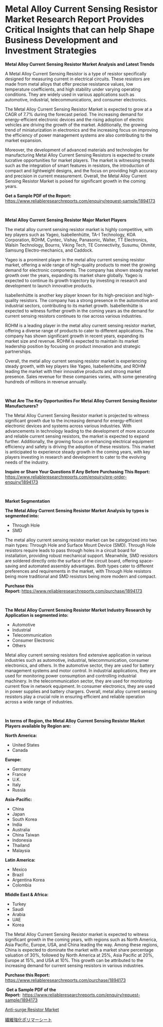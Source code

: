 <p><h1>Metal Alloy Current Sensing Resistor Market Research Report Provides Critical Insights that can help Shape Business Development and Investment Strategies</h1></p><p><strong>Metal Alloy Current Sensing Resistor Market Analysis and Latest Trends</strong></p>
<p><p>A Metal Alloy Current Sensing Resistor is a type of resistor specifically designed for measuring current in electrical circuits. These resistors are made from metal alloys that offer precise resistance values, low temperature coefficients, and high stability under varying operating conditions. They are widely used in various applications such as automotive, industrial, telecommunications, and consumer electronics.</p><p>The Metal Alloy Current Sensing Resistor Market is expected to grow at a CAGR of 7.7% during the forecast period. The increasing demand for energy-efficient electronic devices and the rising adoption of electric vehicles are driving the growth of the market. Additionally, the growing trend of miniaturization in electronics and the increasing focus on improving the efficiency of power management systems are also contributing to the market expansion.</p><p>Moreover, the development of advanced materials and technologies for manufacturing Metal Alloy Current Sensing Resistors is expected to create lucrative opportunities for market players. The market is witnessing trends such as the integration of smart features in resistors, the introduction of compact and lightweight designs, and the focus on providing high accuracy and precision in current measurement. Overall, the Metal Alloy Current Sensing Resistor Market is poised for significant growth in the coming years.</p></p>
<p><strong>Get a Sample PDF of the Report:&nbsp;</strong> <a href="https://www.reliableresearchreports.com/enquiry/request-sample/1894173">https://www.reliableresearchreports.com/enquiry/request-sample/1894173</a></p>
<p>&nbsp;</p>
<p><strong>Metal Alloy Current Sensing Resistor Major Market Players</strong></p>
<p><p>The metal alloy current sensing resistor market is highly competitive, with key players such as Yageo, Isabellenhütte, TA-I Technology, KOA Corporation, ROHM, Cyntec, Vishay, Panasonic, Walter, TT Electronics, Walsin Technology, Bourns, Viking Tech, TE Connectivity, Susumu, Ohmite, Samsung Electro-mechanics, and Caddock.</p><p>Yageo is a prominent player in the metal alloy current sensing resistor market, offering a wide range of high-quality products to meet the growing demand for electronic components. The company has shown steady market growth over the years, expanding its market share globally. Yageo is expected to continue its growth trajectory by investing in research and development to launch innovative products.</p><p>Isabellenhütte is another key player known for its high-precision and high-quality resistors. The company has a strong presence in the automotive and industrial sectors, contributing to its market growth. Isabellenhütte is expected to witness further growth in the coming years as the demand for current sensing resistors continues to rise across various industries.</p><p>ROHM is a leading player in the metal alloy current sensing resistor market, offering a diverse range of products to cater to different applications. The company has shown significant growth in recent years, expanding its market size and revenue. ROHM is expected to maintain its market leadership position by focusing on product innovation and strategic partnerships.</p><p>Overall, the metal alloy current sensing resistor market is experiencing steady growth, with key players like Yageo, Isabellenhütte, and ROHM leading the market with their innovative products and strong market presence. Sales revenue for these companies varies, with some generating hundreds of millions in revenue annually.</p></p>
<p>&nbsp;</p>
<p><strong>What Are The Key Opportunities For Metal Alloy Current Sensing Resistor Manufacturers?</strong></p>
<p><p>The Metal Alloy Current Sensing Resistor market is projected to witness significant growth due to the increasing demand for energy-efficient electronic devices and systems across various industries. With advancements in technology leading to the development of more accurate and reliable current sensing resistors, the market is expected to expand further. Additionally, the growing focus on enhancing electrical equipment efficiency and safety is driving the adoption of these resistors. This market is anticipated to experience steady growth in the coming years, with key players investing in research and development to cater to the evolving needs of the industry.</p></p>
<p><strong>Inquire or Share Your Questions If Any Before Purchasing This Report:</strong> <a href="https://www.reliableresearchreports.com/enquiry/pre-order-enquiry/1894173">https://www.reliableresearchreports.com/enquiry/pre-order-enquiry/1894173</a></p>
<p>&nbsp;</p>
<p><strong>Market Segmentation</strong></p>
<p><strong>The Metal Alloy Current Sensing Resistor Market Analysis by types is segmented into:</strong></p>
<p><ul><li>Through Hole</li><li>SMD</li></ul></p>
<p><p>The metal alloy current sensing resistor market can be categorized into two main types: Through Hole and Surface Mount Device (SMD). Through Hole resistors require leads to pass through holes in a circuit board for installation, providing robust mechanical support. Meanwhile, SMD resistors are soldered directly onto the surface of the circuit board, offering space-saving and automated assembly advantages. Both types cater to different preferences and requirements in the market, with Through Hole resistors being more traditional and SMD resistors being more modern and compact.</p></p>
<p><strong>Purchase this Report:&nbsp;</strong><a href="https://www.reliableresearchreports.com/purchase/1894173">https://www.reliableresearchreports.com/purchase/1894173</a></p>
<p>&nbsp;</p>
<p><strong>The Metal Alloy Current Sensing Resistor Market Industry Research by Application is segmented into:</strong></p>
<p><ul><li>Automotive</li><li>Industrial</li><li>Telecommunication</li><li>Consumer Electronic</li><li>Others</li></ul></p>
<p><p>Metal alloy current sensing resistors find extensive application in various industries such as automotive, industrial, telecommunication, consumer electronics, and others. In the automotive sector, they are used for battery management systems and motor control. In industrial applications, they are used for monitoring power consumption and controlling industrial machinery. In the telecommunication sector, they are used for monitoring current flow in network equipment. In consumer electronics, they are used in power supplies and battery chargers. Overall, metal alloy current sensing resistors play a crucial role in ensuring efficient and reliable operation across a wide range of industries.</p></p>
<p>&nbsp;</p>
<p><strong>In terms of Region, the Metal Alloy Current Sensing Resistor Market Players available by Region are:</strong></p>
<p>
    <p> <strong> North America: </strong>
        <ul>
            <li>United States</li>
            <li>Canada</li>
        </ul>
        </p> 
    <p> <strong> Europe: </strong>
        <ul>
            <li>Germany</li>
            <li>France</li>
            <li>U.K.</li>
            <li>Italy</li>
            <li>Russia</li>
        </ul>
        </p> 
    <p> <strong> Asia-Pacific: </strong>
        <ul>
            <li>China</li>
            <li>Japan</li>
            <li>South Korea</li>
            <li>India</li>
            <li>Australia</li>
            <li>China Taiwan</li>
            <li>Indonesia</li>
            <li>Thailand</li>
            <li>Malaysia</li>
        </ul>
        </p> 
    <p> <strong> Latin America: </strong>
        <ul>
            <li>Mexico</li>
            <li>Brazil</li>
            <li>Argentina Korea</li>
            <li>Colombia</li>
        </ul>
        </p> 
    <p> <strong> Middle East & Africa: </strong>
        <ul>
            <li>Turkey</li>
            <li>Saudi</li>
            <li>Arabia</li>
            <li>UAE</li>
            <li>Korea</li>
        </ul>
    </p>
    </p>
<p><p>The Metal Alloy Current Sensing Resistor market is expected to witness significant growth in the coming years, with regions such as North America, Asia Pacific, Europe, USA, and China leading the way. Among these regions, China is expected to dominate the market with a market share percentage valuation of 30%, followed by North America at 25%, Asia Pacific at 20%, Europe at 15%, and USA at 10%. This growth can be attributed to the increasing demand for current sensing resistors in various industries.</p></p>
<p><strong>Purchase this Report: </strong><a href="https://www.reliableresearchreports.com/purchase/1894173">https://www.reliableresearchreports.com/purchase/1894173</a></p>
<p>&nbsp;<strong>Get a Sample PDF of the Report:&nbsp;&nbsp;</strong><a href="https://www.reliableresearchreports.com/enquiry/request-sample/1894173">https://www.reliableresearchreports.com/enquiry/request-sample/1894173</a></p>
<p><strong></strong></p>
<p><p><a href="https://github.com/CliffMedina6/Market-Research-Report-List-4/blob/main/anti-surge-resistor-market.md">Anti-surge Resistor Market</a></p><p><a href="https://github.com/mreklxf44233/Market-Research-Report-List-1/blob/main/308941713943.md">繊維強化ポリマーシート</a></p></p>